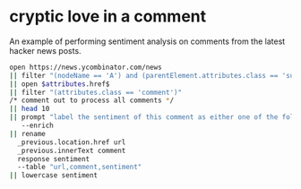 # cryptic love in a comment
An example of performing sentiment analysis on comments from the latest hacker news posts.

```bash
open https://news.ycombinator.com/news
|| filter "(nodeName == 'A') and (parentElement.attributes.class == 'subline')"
|| open $attributes.href$
|| filter "(attributes.class == 'comment')"
/* comment out to process all comments */
|| head 10
|| prompt "label the sentiment of this comment as either one of the following seductive, off-putting or neutral: $innerText$" 
   --enrich
|| rename
  _previous.location.href url
  _previous.innerText comment
  response sentiment
  --table "url,comment,sentiment"
|| lowercase sentiment
```
